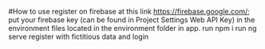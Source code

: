 #How to use
register on firebase at this link https://firebase.google.com/;
put your firebase key (can be found in Project Settings Web API Key) in the environment files located in the environment folder in app.
run npm i
run ng serve
register with fictitious data and login 
